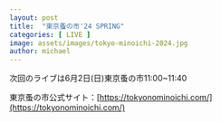 ```yaml
---
layout: post
title:  "東京蚤の市'24 SPRING"
categories: [ LIVE ]
image: assets/images/tokyo-minoichi-2024.jpg
author: michael
---
```

次回のライブは6月2日(日)東京蚤の市11:00~11:40

東京蚤の市公式サイト：[https://tokyonominoichi.com/](https://tokyonominoichi.com/)

